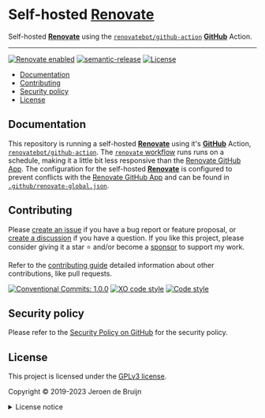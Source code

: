 # Self-hosted [**Renovate**][renovate] <!-- omit in toc -->

Self-hosted [**Renovate**][renovate] using the [`renovatebot/github-action`][renovate-action] [**GitHub**][github] Action.

---

[![Renovate enabled](https://img.shields.io/badge/Renovate-enabled-brightgreen.svg?logo=renovatebot&logoColor&style=flat-square)](https://renovatebot.com)
[![semantic-release](https://img.shields.io/badge/%20%20%F0%9F%93%A6%F0%9F%9A%80-semantic--release-e10079.svg?style=flat-square)](https://github.com/semantic-release/semantic-release)
[![License](https://img.shields.io/github/license/vidavidorra/renovate.svg?style=flat-square)](LICENSE.md)

- [Documentation](#documentation)
- [Contributing](#contributing)
- [Security policy](#security-policy)
- [License](#license)

## Documentation

This repository is running a self-hosted [**Renovate**][renovate] using it's [**GitHub**][github] Action, [`renovatebot/github-action`][renovate-action]. The [`renovate` workflow](.github/workflows/renovate.yml) runs runs on a schedule, making it a little bit less responsive than the [Renovate GitHub App][renovate-app]. The configuration for the self-hosted [**Renovate**][renovate] is configured to prevent conflicts with the [Renovate GitHub App][renovate-app] and can be found in [`.github/renovate-global.json`](.github/renovate-global.json).

## Contributing

Please [create an issue](https://github.com/vidavidorra/renovate/issues/new/choose) if you have a bug report or feature proposal, or [create a discussion](https://github.com/vidavidorra/renovate/discussions) if you have a question. If you like this project, please consider giving it a star ⭐ and/or become a [sponsor](https://github.com/sponsors/jdbruijn) to support my work.

Refer to the [contributing guide](CONTRIBUTING.md) detailed information about other contributions, like pull requests.

[![Conventional Commits: 1.0.0](https://img.shields.io/badge/Conventional%20Commits-1.0.0-yellow?style=flat-square)](https://conventionalcommits.org)
[![XO code style](https://shields.io/badge/code_style-5ed9c7?logo=xo&labelColor=gray&style=flat-square)](https://github.com/xojs/xo)
[![Code style](https://img.shields.io/badge/code_style-Prettier-ff69b4?logo=prettier&style=flat-square)](https://github.com/prettier/prettier)

## Security policy

Please refer to the [Security Policy on GitHub](https://github.com/vidavidorra/renovate/security/) for the security policy.

## License

This project is licensed under the [GPLv3 license](https://www.gnu.org/licenses/gpl.html).

Copyright © 2019-2023 Jeroen de Bruijn

<details><summary>License notice</summary>
<p>

This program is free software: you can redistribute it and/or modify
it under the terms of the GNU General Public License as published by
the Free Software Foundation, either version 3 of the License, or
(at your option) any later version.

This program is distributed in the hope that it will be useful,
but WITHOUT ANY WARRANTY; without even the implied warranty of
MERCHANTABILITY or FITNESS FOR A PARTICULAR PURPOSE. See the
GNU General Public License for more details.

You should have received a copy of the GNU General Public License
along with this program. If not, see <http://www.gnu.org/licenses/>.

The full text of the license is available in the [LICENSE](LICENSE.md) file in this repository and [online](https://www.gnu.org/licenses/gpl.html).

</details>

<!-- References -->

[github]: https://github.com/
[renovate]: https://www.mend.io/renovate/
[renovate-action]: https://github.com/renovatebot/github-action
[renovate-app]: https://github.com/marketplace/renovate
